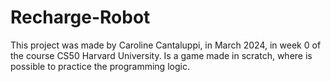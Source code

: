 # Recharge-Robot
This project was made by Caroline Cantaluppi, in March 2024, in week 0 of the course CS50 Harvard University. Is a game made in scratch, where is possible to practice the programming logic.
